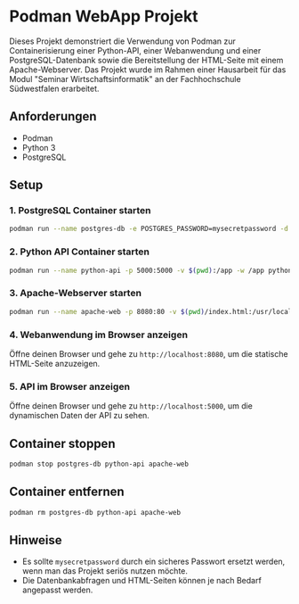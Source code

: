 # Podman WebApp Projekt

Dieses Projekt demonstriert die Verwendung von Podman zur Containerisierung einer Python-API, einer Webanwendung und einer PostgreSQL-Datenbank sowie die Bereitstellung der HTML-Seite mit einem Apache-Webserver. Das Projekt wurde im Rahmen einer Hausarbeit für das Modul "Seminar Wirtschaftsinformatik" an der Fachhochschule Südwestfalen erarbeitet.

## Anforderungen

- Podman
- Python 3
- PostgreSQL

## Setup

### 1. PostgreSQL Container starten

```bash
podman run --name postgres-db -e POSTGRES_PASSWORD=mysecretpassword -d docker.io/library/postgres
```

### 2. Python API Container starten

```bash
podman run --name python-api -p 5000:5000 -v $(pwd):/app -w /app python:3.9-alpine sh -c "pip install Flask psycopg2-binary && python app.py"
```

### 3. Apache-Webserver starten

```bash
podman run --name apache-web -p 8080:80 -v $(pwd)/index.html:/usr/local/apache2/htdocs/index.html:ro -d docker.io/library/httpd
```

### 4. Webanwendung im Browser anzeigen

Öffne deinen Browser und gehe zu `http://localhost:8080`, um die statische HTML-Seite anzuzeigen.

### 5. API im Browser anzeigen

Öffne deinen Browser und gehe zu `http://localhost:5000`, um die dynamischen Daten der API zu sehen.

## Container stoppen

```bash
podman stop postgres-db python-api apache-web
```

## Container entfernen

```bash
podman rm postgres-db python-api apache-web
```

## Hinweise

- Es sollte `mysecretpassword` durch ein sicheres Passwort ersetzt werden, wenn man das Projekt seriös nutzen möchte.
- Die Datenbankabfragen und HTML-Seiten können je nach Bedarf angepasst werden.
